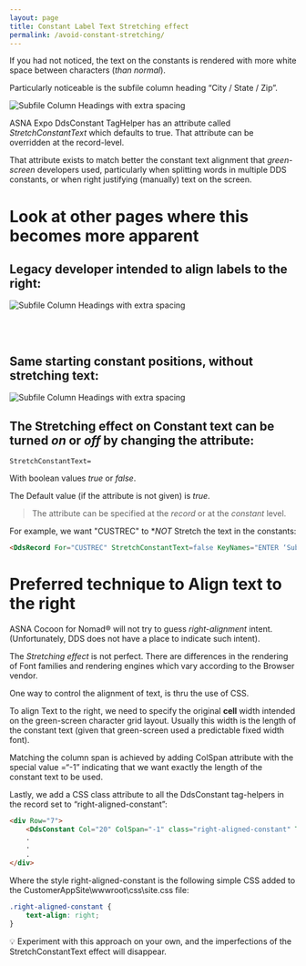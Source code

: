 ```yaml
---
layout: page
title: Constant Label Text Stretching effect
permalink: /avoid-constant-stretching/
---
```

If you had not noticed, the text on the constants is rendered with more white space between characters (*than normal*).

Particularly noticeable is the subfile column heading “City / State / Zip”.

![Subfile Column Headings with extra spacing](/images/out-of-box-page-one.png)


ASNA Expo DdsConstant TagHelper has an attribute called *StretchConstantText* which defaults to true. That attribute can be overridden at the record-level.

That attribute exists to match better the constant text alignment that *green-screen* developers used, particularly when splitting words in multiple DDS constants, or when right justifying (manually) text on the screen.

# Look at other pages where this becomes more apparent

## Legacy developer intended to align labels to the right:

![Subfile Column Headings with extra spacing](/images/stretch-original-intention.png)

<br>
<br>

## Same starting constant positions, without stretching text:

![Subfile Column Headings with extra spacing](/images/stretch-off.png)

## The Stretching effect on Constant text can be turned *on* or *off* by changing the attribute:

~~~
StretchConstantText=
~~~

With boolean values *true* or *false*.

The Default value (if the attribute is not given) is *true*.

>The attribute can be specified at the *record* or at the *constant* level.

For example, we want "CUSTREC" to **NOT* Stretch the text in the constants:

```html
<DdsRecord For="CUSTREC" StretchConstantText=false KeyNames="ENTER ‘Submit'; …
```


# Preferred technique to Align text to the right

ASNA Cocoon for Nomad&reg; will not try to guess *right-alignment* intent. (Unfortunately, DDS does not have a place to indicate such intent).

The *Stretching effect* is not perfect. There are differences in the rendering of Font families and rendering engines which vary according to the Browser vendor.

One way to control the alignment of text, is thru the use of CSS.

To align Text to the right, we need to specify the original **cell** width intended on the green-screen character grid layout. Usually this width is the length of the constant text (given that green-screen used a predictable fixed width font).

Matching the column span is achieved by adding ColSpan attribute with the special value =“-1” indicating that we want exactly the length of the constant text to be used.

Lastly, we add a CSS class attribute to all the DdsConstant tag-helpers in the record set to “right-aligned-constant”:

```html
<div Row="7">
    <DdsConstant Col="20" ColSpan="-1" class="right-aligned-constant" Text="Name:" />
    .
    .
    .
</div>
```

Where the style right-aligned-constant is the following simple CSS added to the CustomerAppSite\wwwroot\css\site.css file:

```css
.right-aligned-constant {
    text-align: right;
}
```

&#128161; Experiment with this approach on your own, and the imperfections of the StretchConstantText effect will disappear.
